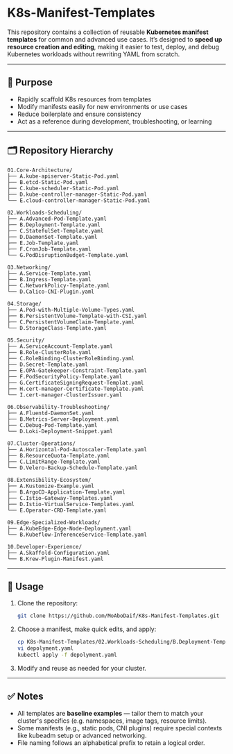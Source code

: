 # K8s-Manifest-Templates

This repository contains a collection of reusable **Kubernetes manifest templates** for common and advanced use cases. It’s designed to **speed up resource creation and editing**, making it easier to test, deploy, and debug Kubernetes workloads without rewriting YAML from scratch.

---

## 🎯 Purpose

* Rapidly scaffold K8s resources from templates
* Modify manifests easily for new environments or use cases
* Reduce boilerplate and ensure consistency
* Act as a reference during development, troubleshooting, or learning

---

## 🗂️ Repository Hierarchy

```text
01.Core-Architecture/
├── A.kube‑apiserver-Static-Pod.yaml
├── B.etcd-Static-Pod.yaml
├── C.kube‑scheduler-Static-Pod.yaml
├── D.kube‑controller‑manager-Static-Pod.yaml
└── E.cloud‑controller‑manager-Static-Pod.yaml

02.Workloads-Scheduling/
├── A.Advanced-Pod-Template.yaml
├── B.Deployment-Template.yaml
├── C.StatefulSet-Template.yaml
├── D.DaemonSet-Template.yaml
├── E.Job-Template.yaml
├── F.CronJob-Template.yaml
└── G.PodDisruptionBudget-Template.yaml

03.Networking/
├── A.Service-Template.yaml
├── B.Ingress-Template.yaml
├── C.NetworkPolicy-Template.yaml
└── D.Calico-CNI-Plugin.yaml

04.Storage/
├── A.Pod-with-Multiple-Volume-Types.yaml
├── B.PersistentVolume-Template-with-CSI.yaml
├── C.PersistentVolumeClaim-Template.yaml
└── D.StorageClass-Template.yaml

05.Security/
├── A.ServiceAccount-Template.yaml
├── B.Role-ClusterRole.yaml
├── C.RoleBinding-ClusterRoleBinding.yaml
├── D.Secret-Template.yaml
├── E.OPA-Gatekeeper-Constraint-Template.yaml
├── F.PodSecurityPolicy-Template.yaml
├── G.CertificateSigningRequest-Templat.yaml
├── H.cert‑manager-Certificate-Template.yaml
└── I.cert‑manager-ClusterIssuer.yaml

06.Observability-Troubleshooting/
├── A.Fluentd-DaemonSet.yaml
├── B.Metrics-Server-Deployment.yaml
├── C.Debug-Pod-Template.yaml
└── D.Loki-Deployment-Snippet.yaml

07.Cluster-Operations/
├── A.Horizontal-Pod-Autoscaler-Template.yaml
├── B.ResourceQuota-Template.yaml
├── C.LimitRange-Template.yaml
└── D.Velero-Backup-Schedule-Template.yaml

08.Extensibility-Ecosystem/
├── A.Kustomize-Example.yaml
├── B.ArgoCD-Application-Template.yaml
├── C.Istio-Gateway-Templates.yaml
├── D.Istio-VirtualService-Templates.yaml
└── E.Operator-CRD-Template.yaml

09.Edge-Specialized-Workloads/
├── A.KubeEdge-Edge-Node-Deployment.yaml
└── B.Kubeflow-InferenceService-Template.yaml

10.Developer-Experience/
├── A.Skaffold-Configuration.yaml
└── B.Krew-Plugin-Manifest.yaml
```

---

## 🚀 Usage

1. Clone the repository:

   ```bash
   git clone https://github.com/MoAboDaif/K8s-Manifest-Templates.git
   ```

2. Choose a manifest, make quick edits, and apply:

   ```bash
   cp K8s-Manifest-Templates/02.Workloads-Scheduling/B.Deployment-Template.yaml deployment.yaml
   vi depolyment.yaml
   kubectl apply -f depolyment.yaml
   ```

3. Modify and reuse as needed for your cluster.

---

## ✅ Notes

* All templates are **baseline examples** — tailor them to match your cluster's specifics (e.g. namespaces, image tags, resource limits).
* Some manifests (e.g., static pods, CNI plugins) require special contexts like kubeadm setup or advanced networking.
* File naming follows an alphabetical prefix to retain a logical order.


